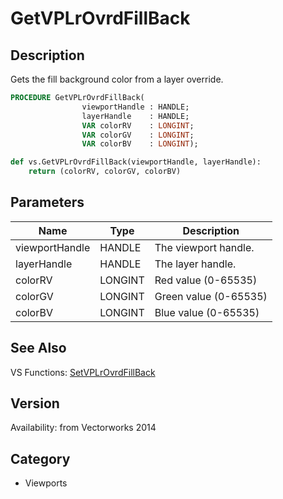 # GetVPLrOvrdFillBack

## Description
Gets the fill background color from a layer override.

```pascal
PROCEDURE GetVPLrOvrdFillBack(
				viewportHandle : HANDLE;
				layerHandle    : HANDLE;
				VAR colorRV    : LONGINT;
				VAR colorGV    : LONGINT;
				VAR colorBV    : LONGINT);
```

```python
def vs.GetVPLrOvrdFillBack(viewportHandle, layerHandle):
    return (colorRV, colorGV, colorBV)
```

## Parameters
|Name|Type|Description|
|---|---|---|
|viewportHandle|HANDLE|The viewport handle.|
|layerHandle|HANDLE|The layer handle.|
|colorRV|LONGINT|Red value (0-65535)|
|colorGV|LONGINT|Green value (0-65535)|
|colorBV|LONGINT|Blue value (0-65535)|

## See Also
VS Functions:
[SetVPLrOvrdFillBack](SetVPLrOvrdFillBack.md)

## Version
Availability: from Vectorworks 2014

## Category
* Viewports


